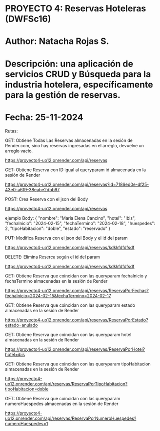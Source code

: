 # PROYECTO 4: Reservas Hoteleras (DWFSc16)
# Author: Natacha Rojas S.
# Descripción: una aplicación de servicios CRUD y Búsqueda para la industria hotelera, específicamente para la gestión de reservas.
# Fecha: 25-11-2024

Rutas:

GET: Obtiene Todas Las Reservas almacenadas en la sesión de Render.com, sino hay reservas ingresadas en el arreglo, devuelve
un arreglo vacio.

https://proyecto4-uo12.onrender.com/api/reservas

GET: Obtiene Reserva con ID igual al queryparam id almacenada en la sesión de Render

https://proyecto4-uo12.onrender.com/api/reservas?id=7186ed0e-df25-43e0-a6f9-38eabe2dbb97

POST: Crea Reserva con el json del Body

https://proyecto4-uo12.onrender.com/api/reservas

ejemplo Body:
{
    "nombre": "Maria Elena Cancino",
    "hotel": "Ibis",
    "fechaInicio": "2024-02-15",
    "fechaTermino": "2024-02-18",
    "huespedes": 2,
    "tipoHabitacion": "doble",
    "estado": "reservado"
  }

PUT: Modifica Reserva con el json del Body y el id del param

https://proyecto4-uo12.onrender.com/api/reservas/kdkkfdfdfsdf

DELETE: Elimina Reserca según el id del param

https://proyecto4-uo12.onrender.com/api/reservas/kdkkfdfdfsdf


GET: Obtiene Reserva que coincidan con las queryparam fechaInicio y fechaTermino almacenadas en la sesión de Render

https://proyecto4-uo12.onrender.com/api/reservas/ReservaPorFechas?fechaInicio=2024-02-15&fechaTermino=2024-02-17

GET: Obtiene Reserva que coincidan con las queryparam estado almacenadas en la sesión de Render

https://proyecto4-uo12.onrender.com/api/reservas/ReservaPorEstado?estado=anulado

GET: Obtiene Reserva que coincidan con las queryparam hotel almacenadas en la sesión de Render

https://proyecto4-uo12.onrender.com/api/reservas/ReservaPorHotel?hotel=ibis

GET: Obtiene Reserva que coincidan con las queryparam tipoHabitacion almacenadas en la sesión de Render

https://proyecto4-uo12.onrender.com/api/reservas/ReservaPorTipoHabitacion?tipoHabitacion=doble

GET: Obtiene Reserva que coincidan con las queryparam numeroHuespedes almacenadas en la sesión de Render

https://proyecto4-uo12.onrender.com/api/reservas/ReservaPorNumeroHuespedes?numeroHuespedes=1



